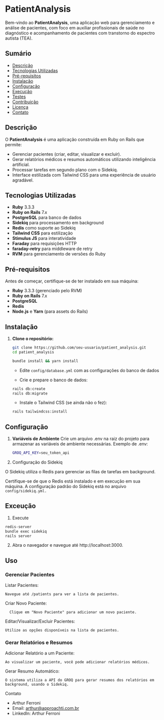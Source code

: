 # PatientAnalysis

Bem-vindo ao **PatientAnalysis**, uma aplicação web para gerenciamento e análise de pacientes, com foco em auxiliar profissionais de saúde no diagnóstico e acompanhamento de pacientes com transtorno do espectro autista (TEA).

## Sumário

- [Descrição](#descrição)
- [Tecnologias Utilizadas](#tecnologias-utilizadas)
- [Pré-requisitos](#pré-requisitos)
- [Instalação](#instalação)
- [Configuração](#configuração)
- [Execução](#execução)
- [Testes](#testes)
- [Contribuição](#contribuição)
- [Licença](#licença)
- [Contato](#contato)

## Descrição

O **PatientAnalysis** é uma aplicação construída em Ruby on Rails que permite:

- Gerenciar pacientes (criar, editar, visualizar e excluir).
- Gerar relatórios médicos e resumos automáticos utilizando inteligência artificial.
- Processar tarefas em segundo plano com o Sidekiq.
- Interface estilizada com Tailwind CSS para uma experiência de usuário agradável.

## Tecnologias Utilizadas

- **Ruby** 3.3.3
- **Ruby on Rails** 7.x
- **PostgreSQL** para banco de dados
- **Sidekiq** para processamento em background
- **Redis** como suporte ao Sidekiq
- **Tailwind CSS** para estilização
- **Stimulus JS** para interatividade
- **Faraday** para requisições HTTP
- **faraday-retry** para middleware de retry
- **RVM** para gerenciamento de versões do Ruby

## Pré-requisitos

Antes de começar, certifique-se de ter instalado em sua máquina:

- **Ruby** 3.3.3 (gerenciado pelo RVM)
- **Ruby on Rails** 7.x
- **PostgreSQL**
- **Redis**
- **Node.js** e **Yarn** (para assets do Rails)

## Instalação

1. **Clone o repositório:**

   ```bash
   git clone https://github.com/seu-usuario/patient_analysis.git
   cd patient_analysis
   ```

   ```bash
   bundle install && yarn install
   ```
   
   * Edite ```config/database.yml``` com as configurações do banco de dados
  
   * Crie e prepare o banco de dados:
   ```bash
   rails db:create
   rails db:migrate
   ```
   * Instale o Tailwind CSS (se ainda não o fez):
   ```bash
   rails tailwindcss:install
   ```

## Configuração

1. **Variáveis de Ambiente**
Crie um arquivo .env na raiz do projeto para armazenar as variáveis de ambiente necessárias.
Exemplo de .env:

   ```bash
   GROQ_API_KEY=seu_token_api
   ```
2. Configuração do Sidekiq

  O Sidekiq utiliza o Redis para gerenciar as filas de tarefas em background.

  Certifique-se de que o Redis está instalado e em execução em sua máquina.
  A configuração padrão do Sidekiq está no arquivo ```config/sidekiq.yml.```

## Exceução
1. Execute
  ```bash
  redis-server
  bundle exec sidekiq
  rails server
  ```

2. Abra o navegador e navegue até http://localhost:3000.

## Uso
 ### Gerenciar Pacientes

  Listar Pacientes:
  
    Navegue até /patients para ver a lista de pacientes.

  Criar Novo Paciente:
  
      Clique em "Novo Paciente" para adicionar um novo paciente.
      
  Editar/Visualizar/Excluir Pacientes:
  
    Utilize as opções disponíveis na lista de pacientes.

### Gerar Relatórios e Resumos

  Adicionar Relatório a um Paciente:
  
    Ao visualizar um paciente, você pode adicionar relatórios médicos.
  
  Gerar Resumo Automático:
  
    O sistema utiliza a API do GROQ para gerar resumos dos relatórios em background, usando o Sidekiq.


Contato

  * Arthur Ferroni
  * Email: arthur@approachti.com.br
  * LinkedIn: Arthur Ferroni

